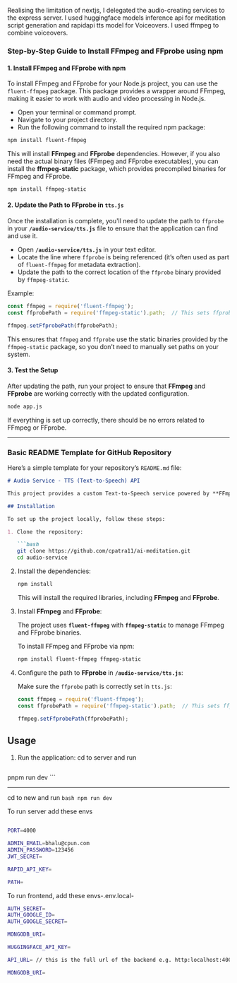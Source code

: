Realising the limitation of nextjs, I delegated the audio-creating services to the express server.  I used huggingface models inference api for meditation script generation and rapidapi tts model for Voiceovers. I used ffmpeg to combine voiceovers.

### **Step-by-Step Guide to Install FFmpeg and FFprobe using npm**

#### **1. Install FFmpeg and FFprobe with npm**

To install FFmpeg and FFprobe for your Node.js project, you can use the `fluent-ffmpeg` package. This package provides a wrapper around FFmpeg, making it easier to work with audio and video processing in Node.js.

- Open your terminal or command prompt.
- Navigate to your project directory.
- Run the following command to install the required npm package:

```bash
npm install fluent-ffmpeg
```

This will install **FFmpeg** and **FFprobe** dependencies. However, if you also need the actual binary files (FFmpeg and FFprobe executables), you can install the **ffmpeg-static** package, which provides precompiled binaries for FFmpeg and FFprobe.

```bash
npm install ffmpeg-static
```

#### **2. Update the Path to FFprobe in `tts.js`**

Once the installation is complete, you'll need to update the path to `ffprobe` in your **`/audio-service/tts.js`** file to ensure that the application can find and use it.

- Open **`/audio-service/tts.js`** in your text editor.
- Locate the line where `ffprobe` is being referenced (it’s often used as part of `fluent-ffmpeg` for metadata extraction).
- Update the path to the correct location of the `ffprobe` binary provided by `ffmpeg-static`.

Example:

```javascript
const ffmpeg = require('fluent-ffmpeg');
const ffprobePath = require('ffmpeg-static').path;  // This sets ffprobe's path

ffmpeg.setFfprobePath(ffprobePath);
```

This ensures that `ffmpeg` and `ffprobe` use the static binaries provided by the `ffmpeg-static` package, so you don’t need to manually set paths on your system.

#### **3. Test the Setup**

After updating the path, run your project to ensure that **FFmpeg** and **FFprobe** are working correctly with the updated configuration.

```bash
node app.js
```

If everything is set up correctly, there should be no errors related to FFmpeg or FFprobe.

---

### **Basic README Template for GitHub Repository**

Here’s a simple template for your repository’s `README.md` file:

```markdown
# Audio Service - TTS (Text-to-Speech) API

This project provides a custom Text-to-Speech service powered by **FFmpeg** and **FFprobe**, built with Node.js. It allows users to convert text into audio and customize their audio sessions.

## Installation

To set up the project locally, follow these steps:

1. Clone the repository:

   ```bash
   git clone https://github.com/cpatra11/ai-meditation.git
   cd audio-service
   ```

2. Install the dependencies:

   ```bash
   npm install
   ```

   This will install the required libraries, including **FFmpeg** and **FFprobe**.

3. Install **FFmpeg** and **FFprobe**:

   The project uses **`fluent-ffmpeg`** with **`ffmpeg-static`** to manage FFmpeg and FFprobe binaries.

   To install FFmpeg and FFprobe via npm:

   ```bash
   npm install fluent-ffmpeg ffmpeg-static
   ```

4. Configure the path to **FFprobe** in **`/audio-service/tts.js`**:

   Make sure the `ffprobe` path is correctly set in `tts.js`:

   ```javascript
   const ffmpeg = require('fluent-ffmpeg');
   const ffprobePath = require('ffmpeg-static').path;  // This sets ffprobe's path

   ffmpeg.setFfprobePath(ffprobePath);
   ```

## Usage

1. Run the application:
   cd to server and run

   ```bash
pnpm run dev   ```



---
cd to new and run ```bash npm run dev ```


To run server add these envs
```bash

PORT=4000

ADMIN_EMAIL=bhalu@cpun.com
ADMIN_PASSWORD=123456
JWT_SECRET=

RAPID_API_KEY=

PATH=


```


To run frontend, add these envs-.env.local-
```bash
AUTH_SECRET=
AUTH_GOOGLE_ID=
AUTH_GOOGLE_SECRET=

MONGODB_URI=

HUGGINGFACE_API_KEY=

API_URL= // this is the full url of the backend e.g. http:localhost:4000

MONGODB_URI=
```

